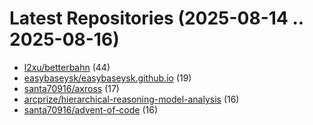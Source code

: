 # Latest Repositories (2025-08-14 .. 2025-08-16)

- [l2xu/betterbahn](https://github.com/l2xu/betterbahn) (44)
- [easybaseysk/easybaseysk.github.io](https://github.com/easybaseysk/easybaseysk.github.io) (19)
- [santa70916/axross](https://github.com/santa70916/axross) (17)
- [arcprize/hierarchical-reasoning-model-analysis](https://github.com/arcprize/hierarchical-reasoning-model-analysis) (16)
- [santa70916/advent-of-code](https://github.com/santa70916/advent-of-code) (16)

